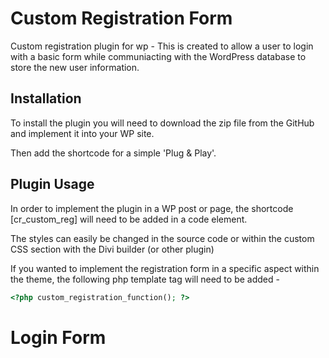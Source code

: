 # Custom Registration Form
 Custom registration plugin for wp - This is created to allow a user to login with a basic form while communiacting with the WordPress database to store the new user information.

 ## Installation
 To install the plugin you will need to download the zip file from the GitHub and implement it into your WP site.

 Then add the shortcode for a simple 'Plug & Play'.

## Plugin Usage
In order to implement the plugin in a WP post or page, the shortcode [cr_custom_reg] will need to be added in a code element.

The styles can easily be changed in the source code or within the custom CSS section with the Divi builder (or other plugin)

If you wanted to implement the registration form in a specific aspect within the theme, the following php template tag will need to be added - 
``` PHP
<?php custom_registration_function(); ?>
```

# Login Form
